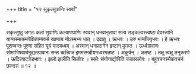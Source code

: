 +++
title = "१२ सुकृत्सुपाणिः स्ववाँ"

+++

सकृत्सुष्ठु जगतः कर्ता सुपाणिः कल्याणपाणिः स्ववान् धनवानृतावा सत्य सङ्कल्पस्त्वष्टा देवस्तानि यान्यस्माकमपेक्षितान्यवसे रक्षणाय नोऽस्मभ्यं धात् । ददातु । ऋभवः । उरु भान्तीत्यृभवः । हे ऋभवः पूशण्वन्तः पूश्णा सहित यूयं मादयध्वम् । अस्मान् धनप्रदानेन हृष्टान् कुरुत । ऊर्ध्वग्रावाणः सोमाभिषवार्थमुद्यतग्रावानः सन्त ऋत्विज इममस्मदीयमध्वरमतष्ट । अकुर्वन् । अतष्ट । तक्षू त्वक्षू तनूकरणे । ऊदित्त्वादत्रेडभावः । झलो झलीति सिलोपः । स्कोः संयोगाद्योरिति ककारलोपः । बहुवचनस्यैकवचनं छान्दसं ॥ १२ ॥